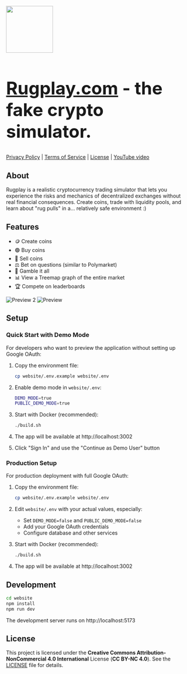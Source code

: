 <img style="width: 128px; height: 128px" src="website/static/favicon.svg" /><h1 style="font-size: 48px"><a href="https://rugplay.com">Rugplay.com</a> - the fake crypto simulator.</h1>

[Privacy Policy](https://rugplay.com/legal/privacy) | [Terms of Service](https://rugplay.com/legal/terms) | [License](LICENSE) | [YouTube video](https://rugplay.com)

## About

Rugplay is a realistic cryptocurrency trading simulator that lets you experience the risks and mechanics of decentralized exchanges without real financial consequences. Create coins, trade with liquidity pools, and learn about "rug pulls" in a... relatively safe environment :)

## Features
- 🪙 Create coins
- 🟢 Buy coins
- 🔴 Sell coins
- ⚖️ Bet on questions (similar to Polymarket)
- 🎲 Gamble it all
- 📊 View a Treemap graph of the entire market
- 🏆 Compete on leaderboards

![Preview 2](github_assets/preview2.png)
![Preview](github_assets/preview.png)

## Setup

### Quick Start with Demo Mode

For developers who want to preview the application without setting up Google OAuth:

1. Copy the environment file:

    ```bash
    cp website/.env.example website/.env
    ```

2. Enable demo mode in `website/.env`:

    ```bash
    DEMO_MODE=true
    PUBLIC_DEMO_MODE=true
    ```

3. Start with Docker (recommended):

    ```bash
    ./build.sh
    ```

4. The app will be available at http://localhost:3002
5. Click "Sign In" and use the "Continue as Demo User" button

### Production Setup

For production deployment with full Google OAuth:

1. Copy the environment file:

    ```bash
    cp website/.env.example website/.env
    ```

2. Edit `website/.env` with your actual values, especially:
   - Set `DEMO_MODE=false` and `PUBLIC_DEMO_MODE=false`
   - Add your Google OAuth credentials
   - Configure database and other services

3. Start with Docker (recommended):

    ```bash
    ./build.sh
    ```

4. The app will be available at http://localhost:3002

## Development

```bash
cd website
npm install
npm run dev
```

The development server runs on http://localhost:5173

## License

This project is licensed under the **Creative Commons Attribution-NonCommercial 4.0 International** License (**CC BY-NC 4.0**). See the [LICENSE](LICENSE) file for details.